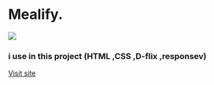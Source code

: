 # Mealify.
<img src='https://github.com/user-attachments/assets/4cc15691-932f-4238-9d06-c52bf3efff1d'>

### i use in this project (HTML ,CSS ,D-flix ,responsev)

[Visit site]([https://ebrahim-mamdoh.github.io/Mealify/](https://ebrahim-mamdoh.github.io/Free-Game/))


